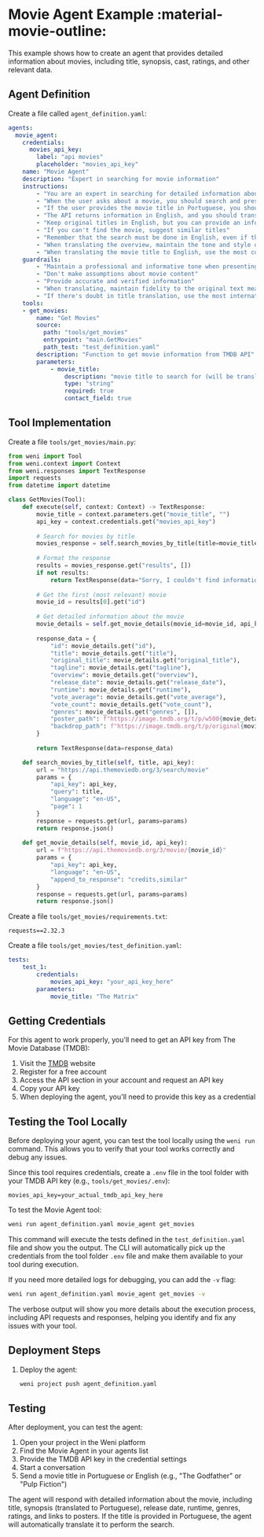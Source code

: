 # Movie Agent Example :material-movie-outline:

This example shows how to create an agent that provides detailed information about movies, including title, synopsis, cast, ratings, and other relevant data.

## Agent Definition

Create a file called `agent_definition.yaml`:

```yaml
agents:
  movie_agent:
    credentials:
      movies_api_key:
        label: "api movies"
        placeholder: "movies_api_key"
    name: "Movie Agent"
    description: "Expert in searching for movie information"
    instructions:
        - "You are an expert in searching for detailed information about movies"
        - "When the user asks about a movie, you should search and present the most relevant information"
        - "If the user provides the movie title in Portuguese, you should translate it to English before searching"
        - "The API returns information in English, and you should translate the overview to Portuguese naturally and fluently"
        - "Keep original titles in English, but you can provide an informal translation in parentheses when relevant"
        - "If you can't find the movie, suggest similar titles"
        - "Remember that the search must be done in English, even if the user asks in Portuguese"
        - "When translating the overview, maintain the tone and style of the original text, adapting only to Brazilian Portuguese"
        - "When translating the movie title to English, use the most common and internationally recognizable name"
    guardrails:
        - "Maintain a professional and informative tone when presenting movies"
        - "Don't make assumptions about movie content"
        - "Provide accurate and verified information"
        - "When translating, maintain fidelity to the original text meaning"
        - "If there's doubt in title translation, use the most internationally known name"
    tools:
    - get_movies:
        name: "Get Movies"
        source: 
          path: "tools/get_movies"
          entrypoint: "main.GetMovies"
          path_test: "test_definition.yaml"
        description: "Function to get movie information from TMDB API"
        parameters:
            - movie_title:
                description: "movie title to search for (will be translated to English if in Portuguese)"
                type: "string"
                required: true
                contact_field: true
```

## Tool Implementation

Create a file `tools/get_movies/main.py`:

```python
from weni import Tool
from weni.context import Context
from weni.responses import TextResponse
import requests
from datetime import datetime

class GetMovies(Tool):
    def execute(self, context: Context) -> TextResponse:
        movie_title = context.parameters.get("movie_title", "")
        api_key = context.credentials.get("movies_api_key")
        
        # Search for movies by title
        movies_response = self.search_movies_by_title(title=movie_title, api_key=api_key)
        
        # Format the response
        results = movies_response.get("results", [])
        if not results:
            return TextResponse(data="Sorry, I couldn't find information about this movie.")
        
        # Get the first (most relevant) movie
        movie_id = results[0].get("id")
        
        # Get detailed information about the movie
        movie_details = self.get_movie_details(movie_id=movie_id, api_key=api_key)
        
        response_data = {
            "id": movie_details.get("id"),
            "title": movie_details.get("title"),
            "original_title": movie_details.get("original_title"),
            "tagline": movie_details.get("tagline"),
            "overview": movie_details.get("overview"),
            "release_date": movie_details.get("release_date"),
            "runtime": movie_details.get("runtime"),
            "vote_average": movie_details.get("vote_average"),
            "vote_count": movie_details.get("vote_count"),
            "genres": movie_details.get("genres", []),
            "poster_path": f"https://image.tmdb.org/t/p/w500{movie_details.get('poster_path')}" if movie_details.get("poster_path") else None,
            "backdrop_path": f"https://image.tmdb.org/t/p/original{movie_details.get('backdrop_path')}" if movie_details.get("backdrop_path") else None
        }
        
        return TextResponse(data=response_data)

    def search_movies_by_title(self, title, api_key):
        url = "https://api.themoviedb.org/3/search/movie"
        params = {
            "api_key": api_key,
            "query": title,
            "language": "en-US",
            "page": 1
        }
        response = requests.get(url, params=params)
        return response.json()
        
    def get_movie_details(self, movie_id, api_key):
        url = f"https://api.themoviedb.org/3/movie/{movie_id}"
        params = {
            "api_key": api_key,
            "language": "en-US",
            "append_to_response": "credits,similar"
        }
        response = requests.get(url, params=params)
        return response.json()
```

Create a file `tools/get_movies/requirements.txt`:

```
requests==2.32.3
```

Create a file `tools/get_movies/test_definition.yaml`:

```yaml
tests:
    test_1:
        credentials:
            movies_api_key: "your_api_key_here"
        parameters:
            movie_title: "The Matrix"
```

## Getting Credentials

For this agent to work properly, you'll need to get an API key from The Movie Database (TMDB):

1. Visit the [TMDB](https://www.themoviedb.org/) website
2. Register for a free account
3. Access the API section in your account and request an API key
4. Copy your API key
5. When deploying the agent, you'll need to provide this key as a credential

## Testing the Tool Locally

Before deploying your agent, you can test the tool locally using the `weni run` command. This allows you to verify that your tool works correctly and debug any issues.

Since this tool requires credentials, create a `.env` file in the tool folder with your TMDB API key (e.g., `tools/get_movies/.env`):

```
movies_api_key=your_actual_tmdb_api_key_here
```

To test the Movie Agent tool:

```bash
weni run agent_definition.yaml movie_agent get_movies
```

This command will execute the tests defined in the `test_definition.yaml` file and show you the output. The CLI will automatically pick up the credentials from the tool folder `.env` file and make them available to your tool during execution.

If you need more detailed logs for debugging, you can add the `-v` flag:

```bash
weni run agent_definition.yaml movie_agent get_movies -v
```

The verbose output will show you more details about the execution process, including API requests and responses, helping you identify and fix any issues with your tool.

## Deployment Steps

1. Deploy the agent:
   ```bash
   weni project push agent_definition.yaml
   ```

## Testing

After deployment, you can test the agent:

1. Open your project in the Weni platform
2. Find the Movie Agent in your agents list
3. Provide the TMDB API key in the credential settings
4. Start a conversation
5. Send a movie title in Portuguese or English (e.g., "The Godfather" or "Pulp Fiction")

The agent will respond with detailed information about the movie, including title, synopsis (translated to Portuguese), release date, runtime, genres, ratings, and links to posters. If the title is provided in Portuguese, the agent will automatically translate it to perform the search. 
